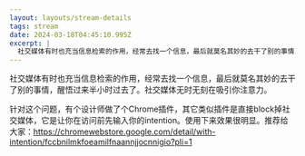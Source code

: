 ```yaml
---
layout: layouts/stream-details
tags: stream
date: 2024-03-18T04:45:10.995Z
excerpt: |
  社交媒体有时也充当信息检索的作用，经常去找一个信息，最后就莫名其妙的去干了别的事情，醒悟过来半小时过去了。社交媒体...
---
```

社交媒体有时也充当信息检索的作用，经常去找一个信息，最后就莫名其妙的去干了别的事情，醒悟过来半小时过去了。社交媒体无时无刻在吸引你注意力。

针对这个问题，有个设计师做了个Chrome插件，其它类似插件是直接block掉社交媒体，它是让你在访问前先输入你的intention。使用下来效果很明显。推荐给大家：https://chromewebstore.google.com/detail/with-intention/fccbnilmkfoeamilfnaannjjocnnigio?pli=1

